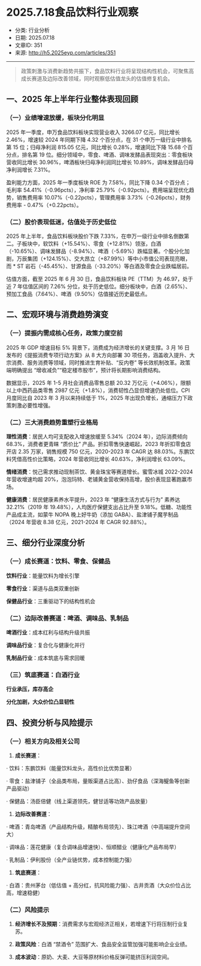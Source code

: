 # 2025.7.18食品饮料行业观察

- 分类: 行业分析
- 日期: 2025.07.18
- 文章ID: 351
- 来源: http://h5.2025eyp.com/articles/351

---

> 政策刺激与消费新趋势共振下，食品饮料行业将呈现结构性机会，可聚焦高成长赛道及边际改善领域，同时观察低估值龙头的估值修复机会。

## **一、2025 年上半年行业整体表现回顾**

### **（一）业绩增速放缓，板块分化明显**

2025 年一季度，申万食品饮料板块实现营业收入 3266.07 亿元，同比增长 2.46%，增速较 2024 年同期下降 4.32 个百分点，在 31 个申万一级行业中排名第 15 位；归母净利润 815.05 亿元，同比增长 0.28%，增速同比下降 15.68 个百分点，排名第 19 位。细分领域中，零食、啤酒、调味发酵品表现突出：零食板块营收同比增长 30.96%，啤酒板块归母净利润同比增长 10.89%，调味发酵品归母净利润增长 7.31%。

盈利能力方面，2025 年一季度板块 ROE 为 7.58%，同比下降 0.34 个百分点；毛利率 54.41%（-0.96pcts），净利率 25.79%（-0.92pcts）。费用端呈现优化趋势，销售费用率 10.07%（-0.22pcts），管理费用率 3.73%（-0.26pcts），财务费用率 - 0.47%（+0.22pcts）。

### **（二）股价表现低迷，估值处于历史低位**

2025 年上半年，食品饮料板块股价下跌 7.33%，在申万一级行业中排名倒数第二。子板块中，软饮料（+15.54%）、零食（+12.81%）领涨，白酒（-10.65%）、调味发酵品（-8.94%）、啤酒（-5.69%）跌幅显著。个股分化加剧，万辰集团（+124.15%）、交大昂立（+87.99%）等中小市值公司表现亮眼，而 * ST 岩石（-45.45%）、甘源食品（-33.20%）等白酒及零食企业跌幅居前。

估值方面，截至 2025 年 6 月 30 日，食品饮料板块 PE（TTM）为 46.97，处于近 7 年估值区间的 7.26% 分位，处于历史低位。细分板块中，白酒（2.65%）、预加工食品（7.64%）、啤酒（9.50%）估值接近历史最低点。

## **二、宏观环境与消费趋势演变**

### **（一）提振内需成核心任务，政策力度空前**

2025 年 GDP 增速目标 5% 背景下，消费成为经济增长的关键支撑。3 月 16 日发布的《提振消费专项行动方案》从 8 大方向部署 30 项任务，涵盖收入提升、大宗消费、服务消费等领域，同时推进生育补贴、“反内卷” 等长效机制改革。政策端明确提出 “增收减负”“稳定楼市股市”，预计将长期影响消费结构。

数据显示，2025 年 1-5 月社会消费品零售总额 20.32 万亿元（+4.06%），限额以上中西药品类零售 2987 亿元（+1.8%），消费韧性凸显但增速仍处低位。CPI 月度同比自 2023 年 3 月以来持续低于 1%，2025 年出现负增长，通缩压力下政策刺激必要性增强。

### **（二）三大消费趋势重塑行业格局**

**理性消费**：居民人均可支配收入增速放缓至 5.34%（2024 年），边际消费倾向 68.3%，消费者更青睐 “质价比” 产品。折扣零售快速崛起，2023 年折扣零食店开店 2.35 万家，销售规模 750 亿元，2020-2023 年 CAGR 达 88.03%。东鹏饮料凭借高性价比策略，2024 年营收同比增长 40.63%，净利润增长 63.09%。

**情绪消费**：悦己需求推动现制茶饮、黄金珠宝等赛道增长。蜜雪冰城 2022-2024 年营收增速均超 20%，泡泡玛特、老铺黄金营收保持高增，股价表现显著跑赢市场。

**健康消费**：居民健康素养水平提升，2023 年 “健康生活方式与行为” 素养达 32.21%（2019 年 19.48%），人均医疗保健支出占比升至 9.18%。低糖、功能性产品成主流，如蒙牛 NOPA 晚上好牛奶（添加 GABA）、盐津铺子魔芋制品（2024 年营收 8.38 亿元，2021-2024 年 CAGR 92.88%）。

## **三、细分行业深度分析**

### **（一）成长赛道：饮料、零食、保健品**

**饮料行业**：能量饮料为增长引擎

**零食行业**：渠道与品类双重创新

**保健品行业**：三重驱动下的结构性机会

### **（二）边际改善赛道：啤酒、调味品、乳制品**

**啤酒行业**：成本红利与结构升级共振

**调味品行业**：复合化与健康化并行

**乳制品行业**：成本筑底与需求回暖

### **（三）筑底赛道：白酒行业**

**行业承压，库存高企**

**分化加剧，大众价位凸显韧性**

## **四、投资分析与风险提示**

### **（一）相关方向及相关公司**

1. **成长赛道**：

· 饮料：东鹏饮料（能量饮料龙头，高性价比优势显著）

· 零食：盐津铺子（全品类布局，量贩渠道占比高）、劲仔食品（深海鳀鱼等创新产品驱动）

· 保健品：汤臣倍健（线上渠道领先，健甘适等功效产品放量）

1. **边际改善赛道**：

· 啤酒：青岛啤酒（产品结构升级，精酿布局领先）、珠江啤酒（中高端提升空间大）

· 调味品：莲花健康（复合调味品增速快）、恒顺醋业（健康化产品布局早）

· 乳制品：伊利股份（全产业链优势，成本控制能力强）

1. **筑底赛道**：

· 白酒：贵州茅台（低估值 + 高分红，抗风险能力强）、古井贡酒（大众价位占比高，增速稳健）

### **（二）风险提示**

1. **经济增长不及预期**：消费需求与宏观经济正相关，若增速下行将压制行业复苏。

2. **政策风险**：白酒 “禁酒令” 范围扩大、食品安全监管加强可能影响企业业绩。

3. **成本波动**：原奶、大麦、大豆等原材料价格反弹可能挤压利润空间。
